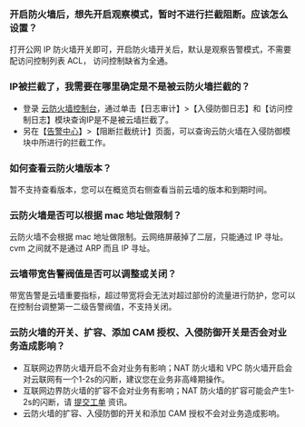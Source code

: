 ### 开启防火墙后，想先开启观察模式，暂时不进行拦截阻断。应该怎么设置？
打开公网 IP 防火墙开关即可，开启防火墙开关后，默认是观察告警模式，不需要配访问控制列表 ACL， 访问控制缺省为全通。

### IP被拦截了，我需要在哪里确定是不是被云防火墙拦截的？
- 登录 [云防火墙控制台](https://console.cloud.tencent.com/cfw)，通过单击【日志审计】>【入侵防御日志】和【访问控制日志】模块查询IP是不是被云墙拦截了。
- 另在【[告警中心](https://console.cloud.tencent.com/cfw/warncenter)】>【阻断拦截统计】页面，可以查询云防火墙在入侵防御模块中所进行的拦截工作。

### 如何查看云防火墙版本？
暂不支持查看版本，您可以在概览页右侧查看当前云墙的版本和到期时间。

### 云防火墙是否可以根据 mac 地址做限制？
云防火墙不会根据 mac 地址做限制。云网络屏蔽掉了二层，只能通过 IP 寻址。cvm 之间就不是通过 ARP 而且 IP 寻址。

### 云墙带宽告警阀值是否可以调整或关闭？
带宽告警是云墙重要指标，超过带宽将会无法对超过部份的流量进行防护，您可以在控制台调整第一二级告警阀值，不支持关闭。
### 云防火墙的开关、扩容、添加 CAM 授权、入侵防御开关是否会对业务造成影响？
- 互联网边界防火墙开启不会对业务有影响；NAT 防火墙和 VPC 防火墙开启会对云联网有一个1-2s的闪断，建议您在业务非高峰期操作。
- 互联网边界防火墙的扩容不会对业务有影响；NAT 防火墙的扩容可能会产生1-2s的闪断，请 [提交工单](https://console.cloud.tencent.com/workorder/category) 资讯。
- 云防火墙的扩容、入侵防御的开关和添加 CAM 授权不会对业务造成影响。
